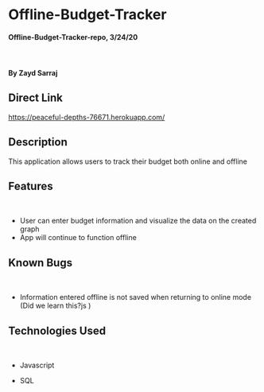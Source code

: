 # Offline-Budget-Tracker

#### Offline-Budget-Tracker-repo, 3/24/20
​
#### By Zayd Sarraj

## Direct Link

https://peaceful-depths-76671.herokuapp.com/​

## Description

This application allows users to track their budget both online and offline

## Features
​
* User can enter budget information and visualize the data on the created graph
* App will continue to function offline

## Known Bugs
​
* Information entered offline is not saved when returning to online mode (Did we learn this?js )
​
## Technologies Used
​
* Javascript

* SQL
